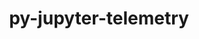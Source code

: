 ---
title: "py-jupyter-telemetry"
layout: cache
categories: [package, develop-2024-08-04]
meta: {"versions": ["0.1.0"], "compilers": ["gcc@=11.4.0", "gcc@=9.4.0", "oneapi@=2024.2.0"], "oss": ["ubuntu20.04", "ubuntu22.04"], "platforms": ["linux"], "targets": ["neoverse_v1", "neoverse_v2", "ppc64le", "x86_64_v3"], "stacks": ["e4s-neoverse-v2", "e4s-neoverse_v1", "e4s-oneapi", "e4s-power", "root"], "num_specs": 5, "num_specs_by_stack": {"e4s-power": 1, "root": 5, "e4s-neoverse_v1": 1, "e4s-neoverse-v2": 1, "e4s-oneapi": 1}}
spec_details: [{"hash": "5h7ogczy4gbgu4nkucgmqyvfwsy4djrv", "compiler": "gcc@=9.4.0", "versions": ["0.1.0"], "os": "ubuntu20.04", "platform": "linux", "target": "ppc64le", "variants": ["build_system=python_pip"], "stacks": ["e4s-power", "root"], "size": "-", "tarball": "https://binaries.spack.io/releases/develop-2024-08-04/build_cache/linux-ubuntu20.04-ppc64le/gcc-9.4.0/py-jupyter-telemetry-0.1.0/linux-ubuntu20.04-ppc64le-gcc-9.4.0-py-jupyter-telemetry-0.1.0-5h7ogczy4gbgu4nkucgmqyvfwsy4djrv.spack"}, {"hash": "6bzw27szg5r6k57yp6asojefrhppkpip", "compiler": "gcc@=11.4.0", "versions": ["0.1.0"], "os": "ubuntu22.04", "platform": "linux", "target": "neoverse_v1", "variants": ["build_system=python_pip"], "stacks": ["root", "e4s-neoverse_v1"], "size": "-", "tarball": "https://binaries.spack.io/releases/develop-2024-08-04/build_cache/linux-ubuntu22.04-neoverse_v1/gcc-11.4.0/py-jupyter-telemetry-0.1.0/linux-ubuntu22.04-neoverse_v1-gcc-11.4.0-py-jupyter-telemetry-0.1.0-6bzw27szg5r6k57yp6asojefrhppkpip.spack"}, {"hash": "t4l2u62r7vva4nbkizbzfisnvps5p32q", "compiler": "gcc@=11.4.0", "versions": ["0.1.0"], "os": "ubuntu22.04", "platform": "linux", "target": "neoverse_v2", "variants": ["build_system=python_pip"], "stacks": ["root", "e4s-neoverse-v2"], "size": "-", "tarball": "https://binaries.spack.io/releases/develop-2024-08-04/build_cache/linux-ubuntu22.04-neoverse_v2/gcc-11.4.0/py-jupyter-telemetry-0.1.0/linux-ubuntu22.04-neoverse_v2-gcc-11.4.0-py-jupyter-telemetry-0.1.0-t4l2u62r7vva4nbkizbzfisnvps5p32q.spack"}, {"hash": "ukgymtzbhj73izaxnxs33fdigwjgkdgw", "compiler": "gcc@=11.4.0", "versions": ["0.1.0"], "os": "ubuntu22.04", "platform": "linux", "target": "x86_64_v3", "variants": ["build_system=python_pip"], "stacks": ["root"], "size": "-", "tarball": "https://binaries.spack.io/releases/develop-2024-08-04/build_cache/linux-ubuntu22.04-x86_64_v3/gcc-11.4.0/py-jupyter-telemetry-0.1.0/linux-ubuntu22.04-x86_64_v3-gcc-11.4.0-py-jupyter-telemetry-0.1.0-ukgymtzbhj73izaxnxs33fdigwjgkdgw.spack"}, {"hash": "5ldx2ynlmvwfcqdtpqgy3cdomt6mrl55", "compiler": "oneapi@=2024.2.0", "versions": ["0.1.0"], "os": "ubuntu22.04", "platform": "linux", "target": "x86_64_v3", "variants": ["build_system=python_pip"], "stacks": ["root", "e4s-oneapi"], "size": "-", "tarball": "https://binaries.spack.io/releases/develop-2024-08-04/build_cache/linux-ubuntu22.04-x86_64_v3/oneapi-2024.2.0/py-jupyter-telemetry-0.1.0/linux-ubuntu22.04-x86_64_v3-oneapi-2024.2.0-py-jupyter-telemetry-0.1.0-5ldx2ynlmvwfcqdtpqgy3cdomt6mrl55.spack"}]
---